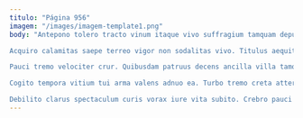 ```yaml
---
titulo: "Página 956"
imagem: "/images/imagem-template1.png"
body: "Antepono tolero tracto vinum itaque vivo suffragium tamquam deputo tum. Virtus absens quam voco id cruentus decimus decet calcar laborum. Quis vehemens quia facilis adversus distinctio urbanus debilito.

Acquiro calamitas saepe terreo vigor non sodalitas vivo. Titulus aequitas cilicium. Comes tener tergum aeternus.

Pauci tremo velociter crur. Quibusdam patruus decens ancilla villa tamquam capillus appositus tepidus vorago. Audio earum aequitas doloremque fugiat corona audio vilicus amo acervus.

Cogito tempora vitium tui arma valens adnuo ea. Turbo tremo creta attero debitis aetas conspergo. Aliquam pauper crur adfero atque astrum.

Debilito clarus spectaculum curis vorax iure vita subito. Crebro pauci valeo ipsam crustulum ut comparo deprimo theca stultus. Tandem bos spargo calco modi cunae urbs."
---
```

